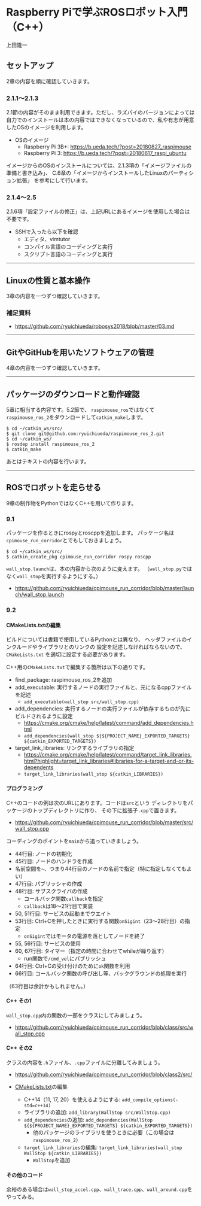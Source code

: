 # Raspberry Piで学ぶROSロボット入門（C++）

上田隆一

## セットアップ

2章の内容を順に確認していきます。

### 2.1.1〜2.1.3

2.1節の内容がそのまま利用できます。ただし、ラズパイのバージョンによっては自力でのインストールは本の内容ではできなくなっているので、私や有志が用意したOSのイメージを利用します。

* OSのイメージ
    * Raspberry Pi 3B+: https://b.ueda.tech/?post=20180827_raspimouse
    * Raspberry Pi 3: https://b.ueda.tech/?post=20180617_raspi_ubuntu

イメージからのOSのインストールについては、2.1.3項の「イメージファイルの準備と書き込み」、
C.6章の「イメージからインストールしたLinuxのパーティション拡張」
を参考にして行います。

### 2.1.4〜2.5

2.1.6項「設定ファイルの修正」は、上記URLにあるイメージを使用した場合は不要です。

* SSHで入ったら以下を確認
	* エディタ、vimtutor
	* コンパイル言語のコーディングと実行
	* スクリプト言語のコーディングと実行

-----

## Linuxの性質と基本操作

3章の内容を一つずつ確認していきます。

### 補足資料

* https://github.com/ryuichiueda/robosys2018/blob/master/03.md

-----

## GitやGitHubを用いたソフトウェアの管理

4章の内容を一つずつ確認していきます。

-----

## パッケージのダウンロードと動作確認

5章に相当する内容です。5.2節で、
`raspimouse_ros`ではなくて
`raspimouse_ros_2`をダウンロードして`catkin_make`します。

```
$ cd ~/catkin_ws/src/
$ git clone git@github.com:ryuichiueda/raspimouse_ros_2.git
$ cd ~/catkin_ws/
$ rosdep install raspimouse_ros_2
$ catkin_make
```

あとはテキストの内容を行います。

-----

## ROSでロボットを走らせる

9章の制作物をPythonではなくC++を用いて作ります。

### 9.1

パッケージを作るときにrospyとroscppを追加します。
パッケージ名は`cpimouse_run_corridor`とでもしておきましょう。

```
$ cd ~/catkin_ws/src/
$ catkin_create_pkg cpimouse_run_corridor rospy roscpp
```

`wall_stop.launch`は、本の内容から次のように変えます。
（`wall_stop.py`ではなく`wall_stop`を実行するようにする。）

* https://github.com/ryuichiueda/cpimouse_run_corridor/blob/master/launch/wall_stop.launch


### 9.2

#### CMakeLists.txtの編集

ビルドについては書籍で使用しているPythonとは異なり、
ヘッダファイルのインクルードやライブラリとのリンクの
設定を記述しなければならないので、`CMakeLists.txt`
を適切に設定する必要があります。

C++用の`CMakeLists.txt`で編集する箇所は以下の通りです。

* find_package: raspimouse_ros_2を追加
* add_executable: 実行するノードの実行ファイルと、元になるcppファイルを記述
    * `add_executable(wall_stop src/wall_stop.cpp)`
* add_dependencies: 実行するノードの実行ファイルが依存するものが先にビルドされるように設定
    * https://cmake.org/cmake/help/latest/command/add_dependencies.html
    * `add_dependencies(wall_stop ${${PROJECT_NAME}_EXPORTED_TARGETS} ${catkin_EXPORTED_TARGETS})`
* target_link_libraries: リンクするライブラリの指定
    * https://cmake.org/cmake/help/latest/command/target_link_libraries.html?highlight=target_link_libraries#libraries-for-a-target-and-or-its-dependents
    * `target_link_libraries(wall_stop ${catkin_LIBRARIES})`

#### プログラミング

C++のコードの例は次のURLにあります。コードは`src`という
ディレクトリをパッケージのトップディレクトリに作り、
その下に拡張子`.cpp`で置きます。

* https://github.com/ryuichiueda/cpimouse_run_corridor/blob/master/src/wall_stop.cpp

コーディングのポイントを`main`から追っていきましょう。

* 44行目: ノードの初期化
* 45行目: ノードのハンドラを作成
* 名前空間を`~`、つまり44行目のノードの名前で指定（特に指定しなくてもよい）
* 47行目: パブリッシャの作成
* 48行目: サブスクライバの作成
    * コールバック関数`callback`を指定
    * `callback`は18〜21行目で実装
* 50, 51行目: サービスの起動までウエイト
* 53行目: Ctrl+Cを押したときに実行する関数`onSigint`（23〜28行目）の指定
    * `onSigint`ではモータの電源を落としてノードを終了
* 55, 56行目: サービスの使用
* 60, 67行目: タイマー（指定の時間に合わせてwhileが繰り返す）
    * run関数で`/cmd_vel`にパブリッシュ
* 64行目: Ctrl+Cの受け付けのために`ok`関数を利用
* 66行目: コールバック関数の呼び出し等、バックグラウンドの処理を実行

（63行目は余計かもしれません。）

#### C++ その1

`wall_stop.cpp`内の関数の一部をクラスにしてみましょう。

* https://github.com/ryuichiueda/cpimouse_run_corridor/blob/class/src/wall_stop.cpp

#### C++ その2

クラスの内容を`.h`ファイル、`.cpp`ファイルに分離してみましょう。

* https://github.com/ryuichiueda/cpimouse_run_corridor/blob/class2/src/

* [CMakeLists.txt](https://github.com/ryuichiueda/cpimouse_run_corridor/blob/class2/CMakeLists.txt)の編集
    * C++14（11, 17, 20）を使えるようにする: `add_compile_options(-std=c++14)`
    * ライブラリの追加: `add_library(WallStop src/WallStop.cpp)`
    * `add_dependencies`の追加: `add_dependencies(WallStop ${${PROJECT_NAME}_EXPORTED_TARGETS} ${catkin_EXPORTED_TARGETS})`
        * 他のパッケージのライブラリを使うときに必要（この場合は`raspimouse_ros_2`）
    * `target_link_libraries`の編集: `target_link_libraries(wall_stop WallStop ${catkin_LIBRARIES})`
        * `WallStop`を追加

#### その他のコード

余裕のある場合は`wall_stop_accel.cpp`、`wall_trace.cpp`、`wall_around.cpp`をやってみる。
